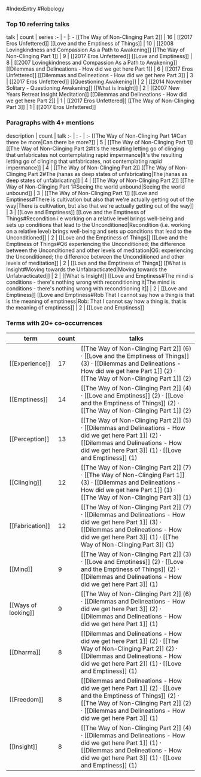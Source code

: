 #IndexEntry #Robology

### Top 10 referring talks
talk | count | series
:- | - |: -
[[The Way of Non-Clinging Part 2]] | 16 | [[2017 Eros Unfettered]]
[[Love and the Emptiness of Things]] | 10 | [[2008 Lovingkindness and Compassion As a Path to Awakening]]
[[The Way of Non-Clinging Part 1]] | 9 | [[2017 Eros Unfettered]]
[[Love and Emptiness]] | 8 | [[2007 Lovingkindness and Compassion As a Path to Awakening]]
[[Dilemmas and Delineations - How did we get here Part 1]] | 6 | [[2017 Eros Unfettered]]
[[Dilemmas and Delineations - How did we get here Part 3]] | 3 | [[2017 Eros Unfettered]]
[[Questioning Awakening]] | 2 | [[2014 November Solitary - Questioning Awakening]]
[[What is Insight]] | 2 | [[2007 New Years Retreat Insight Meditation]]
[[Dilemmas and Delineations - How did we get here Part 2]] | 1 | [[2017 Eros Unfettered]]
[[The Way of Non-Clinging Part 3]] | 1 | [[2017 Eros Unfettered]]

### Paragraphs with 4+ mentions
description | count | talk
:- | : - | :-
[[The Way of Non-Clinging Part 1#Can there be more\|Can there be more?]] | 5 | [[The Way of Non-Clinging Part 1]]
[[The Way of Non-Clinging Part 2#It's the resulting letting go of clinging that unfabricates not contemplating rapid impermance\|It's the resulting letting go of clinging that unfabricates, not contemplating rapid impermance]] | 4 | [[The Way of Non-Clinging Part 2]]
[[The Way of Non-Clinging Part 2#The jhanas as deep states of unfabricating\|The jhanas as deep states of unfabricating]] | 4 | [[The Way of Non-Clinging Part 2]]
[[The Way of Non-Clinging Part 1#Seeing the world unbound\|Seeing the world unbound]] | 3 | [[The Way of Non-Clinging Part 1]]
[[Love and Emptiness#There is cultivation but also that we're actually getting out of the way\|There is cultivation, but also that we're actually getting out of the way]] | 3 | [[Love and Emptiness]]
[[Love and the Emptiness of Things#Recondition i e working on a relative level brings well-being and sets up conditions that lead to the Unconditioned\|Recondition (i.e. working on a relative level) brings well-being and sets up conditions that lead to the Unconditioned]] | 2 | [[Love and the Emptiness of Things]]
[[Love and the Emptiness of Things#Q6 experiencing the Unconditioned; the difference between the Unconditioned and other levels of meditation\|Q6: experiencing the Unconditioned; the difference between the Unconditioned and other levels of meditation]] | 2 | [[Love and the Emptiness of Things]]
[[What is Insight#Moving towards the Unfabracticated\|Moving towards the Unfabracticated]] | 2 | [[What is Insight]]
[[Love and Emptiness#The mind is conditions - there's nothing wrong with reconditioning it\|The mind is conditions - there's nothing wrong with reconditioning it]] | 2 | [[Love and Emptiness]]
[[Love and Emptiness#Rob That I cannot say how a thing is that is the meaning of emptiness\|Rob: That I cannot say how a thing is, that is the meaning of emptiness]] | 2 | [[Love and Emptiness]]

### Terms with 20+ co-occurrences
term | count | talks
-|-|-
[[Experience]] | 17 | <span class="counts">[[The Way of Non-Clinging Part 2]] (6) · [[Love and the Emptiness of Things]] (3) · [[Dilemmas and Delineations - How did we get here Part 1]] (2) · [[The Way of Non-Clinging Part 1]] (2)</span> 
[[Emptiness]] | 14 | <span class="counts">[[The Way of Non-Clinging Part 2]] (4) · [[Love and Emptiness]] (2) · [[Love and the Emptiness of Things]] (2) · [[The Way of Non-Clinging Part 1]] (2)</span> 
[[Perception]] | 13 | <span class="counts">[[The Way of Non-Clinging Part 2]] (5) · [[Dilemmas and Delineations - How did we get here Part 1]] (2) · [[Dilemmas and Delineations - How did we get here Part 3]] (1) · [[Love and Emptiness]] (1)</span> 
[[Clinging]] | 12 | <span class="counts">[[The Way of Non-Clinging Part 2]] (7) · [[The Way of Non-Clinging Part 1]] (3) · [[Dilemmas and Delineations - How did we get here Part 1]] (1) · [[The Way of Non-Clinging Part 3]] (1)</span> 
[[Fabrication]] | 12 | <span class="counts">[[The Way of Non-Clinging Part 2]] (7) · [[Dilemmas and Delineations - How did we get here Part 1]] (3) · [[Dilemmas and Delineations - How did we get here Part 3]] (1) · [[The Way of Non-Clinging Part 3]] (1)</span> 
[[Mind]] | 9 | <span class="counts">[[The Way of Non-Clinging Part 2]] (3) · [[Love and Emptiness]] (2) · [[Love and the Emptiness of Things]] (2) · [[Dilemmas and Delineations - How did we get here Part 3]] (1)</span> 
[[Ways of looking]] | 9 | <span class="counts">[[The Way of Non-Clinging Part 2]] (6) · [[Dilemmas and Delineations - How did we get here Part 3]] (2) · [[Dilemmas and Delineations - How did we get here Part 1]] (1)</span> 
[[Dharma]] | 8 | <span class="counts">[[Dilemmas and Delineations - How did we get here Part 1]] (2) · [[The Way of Non-Clinging Part 2]] (2) · [[Dilemmas and Delineations - How did we get here Part 2]] (1) · [[Love and Emptiness]] (1)</span> 
[[Freedom]] | 8 | <span class="counts">[[Dilemmas and Delineations - How did we get here Part 1]] (2) · [[Love and the Emptiness of Things]] (2) · [[The Way of Non-Clinging Part 2]] (2) · [[Dilemmas and Delineations - How did we get here Part 3]] (1)</span> 
[[Insight]] | 8 | <span class="counts">[[The Way of Non-Clinging Part 2]] (4) · [[Dilemmas and Delineations - How did we get here Part 1]] (1) · [[Dilemmas and Delineations - How did we get here Part 3]] (1) · [[Love and Emptiness]] (1)</span> 

